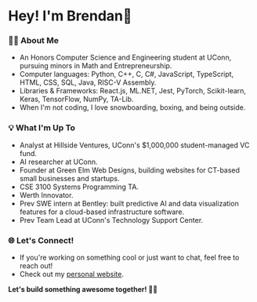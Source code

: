 # Hey! I'm Brendan👋

### 👨‍🎓 About Me
- An Honors Computer Science and Engineering student at UConn, pursuing minors in Math and Entrepreneurship.
- Computer languages:  Python, C++, C, C#, JavaScript, TypeScript, HTML, CSS, SQL, Java, RISC-V Assembly.
- Libraries & Frameworks: React.js, ML.NET, Jest, PyTorch, Scikit-learn, Keras, TensorFlow, NumPy, TA-Lib.
- When I'm not coding, I love snowboarding, boxing, and being outside.

### 💡 What I'm Up To
- Analyst at Hillside Ventures, UConn's $1,000,000 student-managed VC fund.
- AI researcher at UConn.
- Founder at Green Elm Web Designs, building websites for CT-based small businesses and startups.
- CSE 3100 Systems Programming TA.
- Werth Innovator.
- Prev SWE intern at Bentley: built predictive AI and data visualization features for a cloud-based infrastructure software.
- Prev Team Lead at UConn's Technology Support Center.

### 🌐 Let's Connect!
- If you're working on something cool or just want to chat, feel free to reach out!
- Check out my [personal website](https://brendanabarnett.com/).

**Let's build something awesome together! 😤💪**
